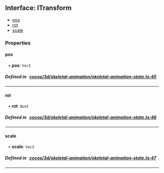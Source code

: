 ## Interface: ITransform

- [pos](#pos)
- [rot](#rot)
- [scale](#scale)

### Properties

#### pos

<div style="margin-left: 10px;">


• **pos**: ``Vec3``

</div>


##### Defined in &nbsp;   [cocos/3d/skeletal-animation/skeletal-animation-state.ts:45](https://github.com/cocos-creator/engine/blob/c7bf6b8a9/cocos/3d/skeletal-animation/skeletal-animation-state.ts#L45)&nbsp;

___
#### rot

<div style="margin-left: 10px;">


• **rot**: ``Quat``

</div>


##### Defined in &nbsp;   [cocos/3d/skeletal-animation/skeletal-animation-state.ts:46](https://github.com/cocos-creator/engine/blob/c7bf6b8a9/cocos/3d/skeletal-animation/skeletal-animation-state.ts#L46)&nbsp;

___
#### scale

<div style="margin-left: 10px;">


• **scale**: ``Vec3``

</div>


##### Defined in &nbsp;   [cocos/3d/skeletal-animation/skeletal-animation-state.ts:47](https://github.com/cocos-creator/engine/blob/c7bf6b8a9/cocos/3d/skeletal-animation/skeletal-animation-state.ts#L47)&nbsp;

___
